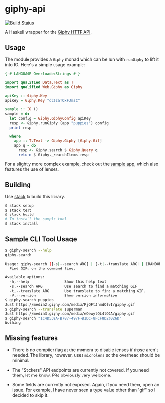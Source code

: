 # giphy-api
[![Build Status](https://travis-ci.org/passy/giphy-api.svg?branch=master)](https://travis-ci.org/passy/giphy-api)

A Haskell wrapper for the [Giphy HTTP API](https://github.com/Giphy/GiphyAPI).

## Usage

The module provides a `Giphy` monad which can be run with `runGiphy` to lift it
into IO. Here's a simple usage example:

```hs
{-# LANGUAGE OverloadedStrings #-}

import qualified Data.Text as T
import qualified Web.Giphy as Giphy

apiKey :: Giphy.Key
apiKey = Giphy.Key "dc6zaTOxFJmzC"

sample :: IO ()
sample = do
  let config = Giphy.GiphyConfig apiKey
  resp <- Giphy.runGiphy (app "puppies") config
  print resp

  where
    app :: T.Text -> Giphy.Giphy [Giphy.Gif]
    app q = do
      resp <- Giphy.search $ Giphy.Query q
      return $ Giphy._searchItems resp
```

For a slightly more complex example, check out the [sample app](app/Main.src),
which also features the use of lenses.

## Building

Use [stack](http://haskellstack.org) to build this library.

```bash
$ stack setup
$ stack test
$ stack build
# To install the sample tool
$ stack install
```

## Sample CLI Tool Usage

```bash
$ giphy-search --help
giphy-search

Usage: giphy-search ([-s|--search ARG] | [-t|--translate ARG] | [RANDOM_TAG])
  Find GIFs on the command line.

Available options:
  -h,--help                Show this help text
  -s,--search ARG          Use search to find a matching GIF.
  -t,--translate ARG       Use translate to find a matching GIF.
  -V,--version             Show version information
$ giphy-search puppies
Just https://media2.giphy.com/media/PjQFtJnmdOlwI/giphy.gif
$ giphy-search --translate superman
Just https://media3.giphy.com/media/eOewytQL4tOOA/giphy.gif
$ giphy-search "1C4D539A-B787-497F-B1DC-8FCF8D2C026D"
Nothing
```

## Missing features

- There is no compiler flag at the moment to disable lenses if those aren't
  needed. The library, however, uses `microlens` so the overhead should be
  minimal.

- The "Stickers" API endpoints are currently not covered. If you need them, let
  me know. PRs obviously very welcome.

- Some fields are currently not exposed. Again, if you need them, open an issue.
  For example, I have never seen a type value other than "gif" so I decided
  to skip it.
